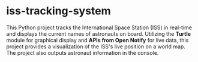 # iss-tracking-system

This Python project tracks the International Space Station (ISS) in real-time and displays the current names of astronauts on board.
Utilizing the **Turtle** module for graphical display and **APIs from Open Notify** for live data, this project provides a visualization of the ISS's live position on a world map. The project also outputs astronaut information in the console.
